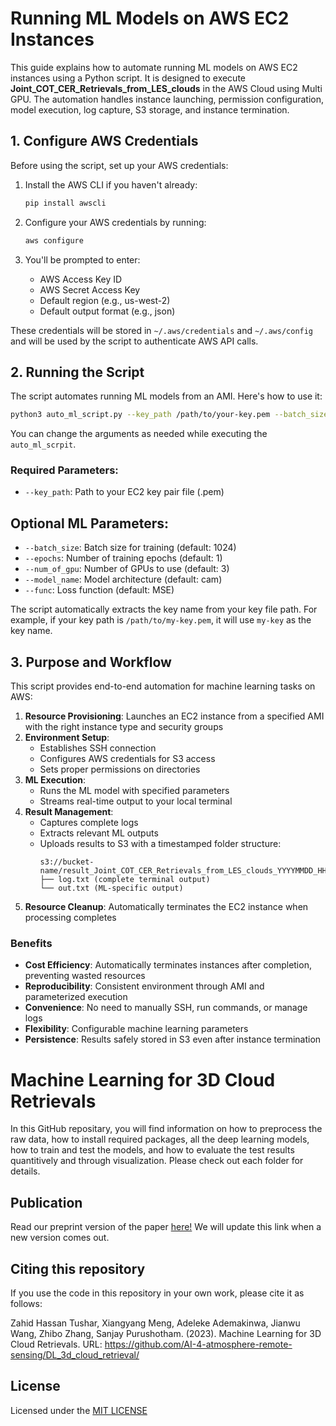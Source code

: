 # Running ML Models on AWS EC2 Instances

This guide explains how to automate running ML models on AWS EC2 instances using a Python script. It is designed to execute **Joint_COT_CER_Retrievals_from_LES_clouds** in the AWS Cloud using Multi GPU. The automation handles instance launching, permission configuration, model execution, log capture, S3 storage, and instance termination.

## 1. Configure AWS Credentials

Before using the script, set up your AWS credentials:

1. Install the AWS CLI if you haven't already:
   ```bash
   pip install awscli
   ```

2. Configure your AWS credentials by running:
   ```bash
   aws configure
   ```

3. You'll be prompted to enter:
   - AWS Access Key ID
   - AWS Secret Access Key
   - Default region (e.g., us-west-2)
   - Default output format (e.g., json)

These credentials will be stored in `~/.aws/credentials` and `~/.aws/config` and will be used by the script to authenticate AWS API calls.

## 2. Running the Script

The script automates running ML models from an AMI. Here's how to use it:

```bash
python3 auto_ml_script.py --key_path /path/to/your-key.pem --batch_size 1024 --epochs 4 --num_of_gpu 4 --model_name cam --func MSE
```
You can change the arguments as needed while executing the ```auto_ml_scrpit```.

### Required Parameters:
- `--key_path`: Path to your EC2 key pair file (.pem)

## Optional ML Parameters:
- `--batch_size`: Batch size for training (default: 1024)
- `--epochs`: Number of training epochs (default: 1)
- `--num_of_gpu`: Number of GPUs to use (default: 3)
- `--model_name`: Model architecture (default: cam)
- `--func`: Loss function (default: MSE)

The script automatically extracts the key name from your key file path. For example, if your key path is `/path/to/my-key.pem`, it will use `my-key` as the key name.

## 3. Purpose and Workflow

This script provides end-to-end automation for machine learning tasks on AWS:

1. **Resource Provisioning**: Launches an EC2 instance from a specified AMI with the right instance type and security groups
2. **Environment Setup**: 
   - Establishes SSH connection
   - Configures AWS credentials for S3 access
   - Sets proper permissions on directories
3. **ML Execution**:
   - Runs the ML model with specified parameters
   - Streams real-time output to your local terminal
4. **Result Management**:
   - Captures complete logs
   - Extracts relevant ML outputs
   - Uploads results to S3 with a timestamped folder structure:
     ```
     s3://bucket-name/result_Joint_COT_CER_Retrievals_from_LES_clouds_YYYYMMDD_HHMMSS/
     ├── log.txt (complete terminal output)
     └── out.txt (ML-specific output)
     ```
5. **Resource Cleanup**: Automatically terminates the EC2 instance when processing completes

### Benefits

- **Cost Efficiency**: Automatically terminates instances after completion, preventing wasted resources
- **Reproducibility**: Consistent environment through AMI and parameterized execution
- **Convenience**: No need to manually SSH, run commands, or manage logs
- **Flexibility**: Configurable machine learning parameters
- **Persistence**: Results safely stored in S3 even after instance termination

# Machine Learning for 3D Cloud Retrievals
In this GitHub repositary, you will find information on how to preprocess the raw data, how to install required packages, all the deep learning models, how to train and test the models, and how to evaluate the test results quantitively and through visualization. Please check out each folder for details.


## Publication
Read our preprint version of the paper [here!](https://github.com/AI-4-atmosphere-remote-sensing/DL_3d_cloud_retrieval/blob/main/Publication/CloudUNet.pdf "Go to paper link")
We will update this link when a new version comes out.

## Citing this repository
If you use the code in this repository in your own work, please cite it as follows:

Zahid Hassan Tushar, Xiangyang Meng, Adeleke Ademakinwa, Jianwu Wang, Zhibo Zhang, Sanjay Purushotham. (2023). Machine Learning for 3D Cloud Retrievals.  URL: https://github.com/AI-4-atmosphere-remote-sensing/DL_3d_cloud_retrieval/



## License
  Licensed under the [MIT LICENSE](LICENSE)
